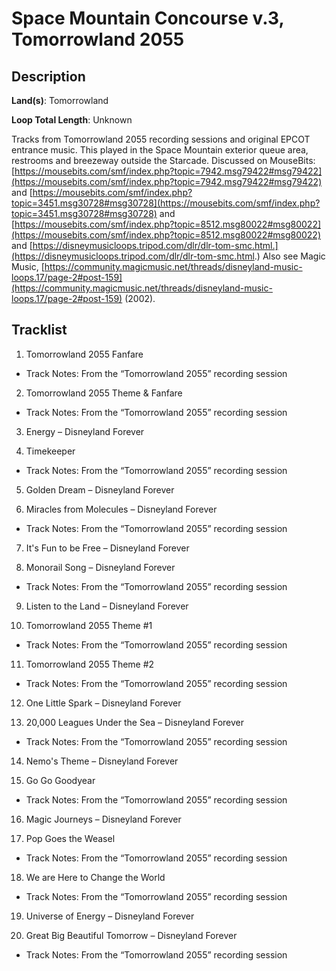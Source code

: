 # Space Mountain Concourse v.3, Tomorrowland 2055

## Description

**Land(s)**: Tomorrowland

**Loop Total Length**: Unknown

Tracks from Tomorrowland 2055 recording sessions and original EPCOT entrance music. This played in the Space Mountain exterior queue area, restrooms and breezeway outside the Starcade. Discussed on MouseBits: [https://mousebits.com/smf/index.php?topic=7942.msg79422#msg79422](https://mousebits.com/smf/index.php?topic=7942.msg79422#msg79422) and [https://mousebits.com/smf/index.php?topic=3451.msg30728#msg30728](https://mousebits.com/smf/index.php?topic=3451.msg30728#msg30728) and [https://mousebits.com/smf/index.php?topic=8512.msg80022#msg80022](https://mousebits.com/smf/index.php?topic=8512.msg80022#msg80022) and [https://disneymusicloops.tripod.com/dlr/dlr-tom-smc.html.](https://disneymusicloops.tripod.com/dlr/dlr-tom-smc.html.) Also see Magic Music, [https://community.magicmusic.net/threads/disneyland-music-loops.17/page-2#post-159](https://community.magicmusic.net/threads/disneyland-music-loops.17/page-2#post-159) (2002).

## Tracklist

1. Tomorrowland 2055 Fanfare
- Track Notes: From the “Tomorrowland 2055” recording session

2. Tomorrowland 2055 Theme & Fanfare
- Track Notes: From the “Tomorrowland 2055” recording session

3. Energy – Disneyland Forever


4. Timekeeper
- Track Notes: From the “Tomorrowland 2055” recording session

5. Golden Dream – Disneyland Forever


6. Miracles from Molecules – Disneyland Forever
- Track Notes: From the “Tomorrowland 2055” recording session

7. It's Fun to be Free – Disneyland Forever


8. Monorail Song – Disneyland Forever
- Track Notes: From the “Tomorrowland 2055” recording session

9. Listen to the Land – Disneyland Forever


10. Tomorrowland 2055 Theme #1
- Track Notes: From the “Tomorrowland 2055” recording session

11. Tomorrowland 2055 Theme #2
- Track Notes: From the “Tomorrowland 2055” recording session

12. One Little Spark – Disneyland Forever


13. 20,000 Leagues Under the Sea – Disneyland Forever
- Track Notes: From the “Tomorrowland 2055” recording session

14. Nemo's Theme – Disneyland Forever


15. Go Go Goodyear
- Track Notes: From the “Tomorrowland 2055” recording session

16. Magic Journeys – Disneyland Forever


17. Pop Goes the Weasel
- Track Notes: From the “Tomorrowland 2055” recording session

18. We are Here to Change the World
- Track Notes: From the “Tomorrowland 2055” recording session

19. Universe of Energy – Disneyland Forever


20. Great Big Beautiful Tomorrow – Disneyland Forever
- Track Notes: From the “Tomorrowland 2055” recording session
